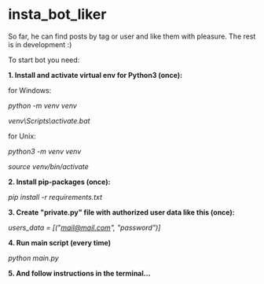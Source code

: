 # insta_bot_liker
So far, he can find posts by tag or user and like them with pleasure. The rest is in development :)

To start bot you need:

**1. Install and activate virtual env for Python3 (once):**

for Windows:

*python -m venv venv*

*venv\Scripts\activate.bat*

for Unix:

*python3 -m venv venv*

*source venv/bin/activate*

**2. Install pip-packages (once):**

*pip install -r requirements.txt*

**3. Create "private.py" file with authorized user data like this (once):**

*users_data = [("mail@mail.com", "password")]*

**4. Run main script (every time)**

*python main.py*

**5. And follow instructions in the terminal...**
